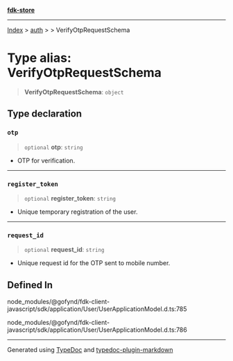 [**fdk-store**](../../../README.md)
***

[Index](../../../API.md) > [auth](../../README.md) > [<internal>](../README.md) > VerifyOtpRequestSchema

# Type alias: VerifyOtpRequestSchema

> **VerifyOtpRequestSchema**: `object`

## Type declaration

### `otp`

> `optional` **otp**: `string`

- OTP for verification.

***

### `register_token`

> `optional` **register\_token**: `string`

- Unique temporary registration of the user.

***

### `request_id`

> `optional` **request\_id**: `string`

- Unique request id for the OTP sent to mobile number.

## Defined In

node\_modules/@gofynd/fdk-client-javascript/sdk/application/User/UserApplicationModel.d.ts:785

node\_modules/@gofynd/fdk-client-javascript/sdk/application/User/UserApplicationModel.d.ts:786

***
Generated using [TypeDoc](https://typedoc.org/) and [typedoc-plugin-markdown](https://www.npmjs.com/package/typedoc-plugin-markdown)
